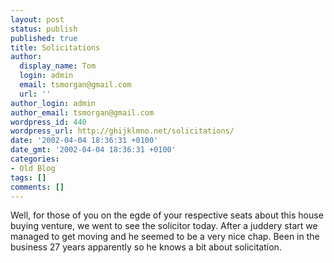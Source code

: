 ```yaml
---
layout: post
status: publish
published: true
title: Solicitations
author:
  display_name: Tom
  login: admin
  email: tsmorgan@gmail.com
  url: ''
author_login: admin
author_email: tsmorgan@gmail.com
wordpress_id: 440
wordpress_url: http://ghijklmno.net/solicitations/
date: '2002-04-04 18:36:31 +0100'
date_gmt: '2002-04-04 18:36:31 +0100'
categories:
- Old Blog
tags: []
comments: []
---
```

<p>Well, for those of you on the egde of your respective seats about this house buying venture, we went to see the solicitor today. After a juddery start we managed to get moving and he seemed to be a very nice chap. Been in the business 27 years apparently so he knows a bit about solicitation.</p>

